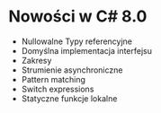# Nowości w C# 8.0
- Nullowalne Typy referencyjne
- Domyślna implementacja interfejsu
- Zakresy
- Strumienie asynchroniczne
- Pattern matching
- Switch expressions
- Statyczne funkcje lokalne

